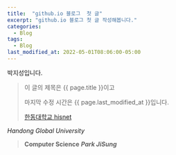 ```yaml
---
title:  "github.io 블로그  첫 글"
excerpt: "github.io 블로그 첫 글 작성해봅니다."
categories:
  - Blog
tags:
  - Blog
last_modified_at: 2022-05-01T08:06:00-05:00
---
```

박지성입니다.
> 이 글의 제목은 {{ page.title }}이고
> 
> 마지막 수정 시간은 {{ page.last_modified_at }}입니다.
> 
> [한동대학교 hisnet](https://hisnet.handong.edu)

*Handong Global University*
> **Computer Science**
> ***Park JiSung***
        







